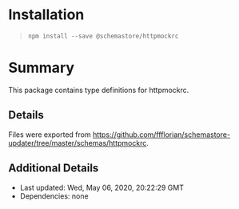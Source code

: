 # Installation
> `npm install --save @schemastore/httpmockrc`

# Summary
This package contains type definitions for httpmockrc.

## Details
Files were exported from https://github.com/ffflorian/schemastore-updater/tree/master/schemas/httpmockrc.

## Additional Details
* Last updated: Wed, May 06, 2020, 20:22:29 GMT
* Dependencies: none
